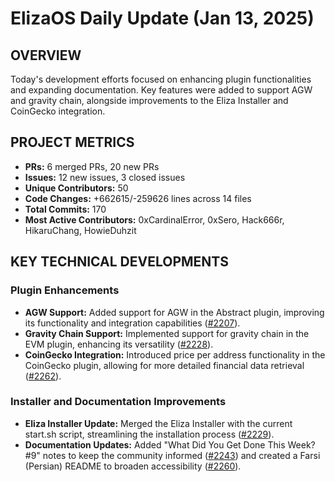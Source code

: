 # ElizaOS Daily Update (Jan 13, 2025)

## OVERVIEW

Today's development efforts focused on enhancing plugin functionalities and expanding documentation. Key features were added to support AGW and gravity chain, alongside improvements to the Eliza Installer and CoinGecko integration.

## PROJECT METRICS

- **PRs:** 6 merged PRs, 20 new PRs
- **Issues:** 12 new issues, 3 closed issues
- **Unique Contributors:** 50
- **Code Changes:** +662615/-259626 lines across 14 files
- **Total Commits:** 170
- **Most Active Contributors:** 0xCardinalError, 0xSero, Hack666r, HikaruChang, HowieDuhzit

## KEY TECHNICAL DEVELOPMENTS

### Plugin Enhancements

- **AGW Support:** Added support for AGW in the Abstract plugin, improving its functionality and integration capabilities ([#2207](https://github.com/elizaos/eliza/pull/2207)).
- **Gravity Chain Support:** Implemented support for gravity chain in the EVM plugin, enhancing its versatility ([#2228](https://github.com/elizaos/eliza/pull/2228)).
- **CoinGecko Integration:** Introduced price per address functionality in the CoinGecko plugin, allowing for more detailed financial data retrieval ([#2262](https://github.com/elizaos/eliza/pull/2262)).

### Installer and Documentation Improvements

- **Eliza Installer Update:** Merged the Eliza Installer with the current start.sh script, streamlining the installation process ([#2229](https://github.com/elizaos/eliza/pull/2229)).
- **Documentation Updates:** Added "What Did You Get Done This Week? #9" notes to keep the community informed ([#2243](https://github.com/elizaos/eliza/pull/2243)) and created a Farsi (Persian) README to broaden accessibility ([#2260](https://github.com/elizaos/eliza/pull/2260)).
